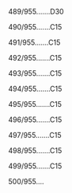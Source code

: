 489/955.......D30 


490/955.......C15 


491/955.......C15 


492/955.......C15 


493/955.......C15 


494/955.......C15 


495/955.......C15 


496/955.......C15 


497/955.......C15 


498/955.......C15 


499/955.......C15 


500/955.... 

